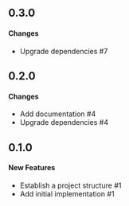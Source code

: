 ## 0.3.0

#### Changes

 - Upgrade dependencies #7


## 0.2.0

#### Changes

 - Add documentation #4
 - Upgrade dependencies #4


## 0.1.0

#### New Features

  - Establish a project structure #1
  - Add initial implementation #1
